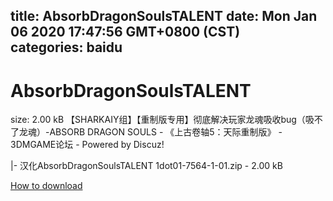 
title: AbsorbDragonSoulsTALENT
date: Mon Jan 06 2020 17:47:56 GMT+0800 (CST)    
categories: baidu
---

# AbsorbDragonSoulsTALENT
size: 2.00 kB
 【SHARKAIY组】【重制版专用】彻底解决玩家龙魂吸收bug（吸不了龙魂）-ABSORB DRAGON SOULS - 《上古卷轴5：天际重制版》 - 3DMGAME论坛 - Powered by Discuz!
 
|- 汉化AbsorbDragonSoulsTALENT 1dot01-7564-1-01.zip - 2.00 kB

[How to download](https://bpcam.bemobtrk.com/go/2ceec3aa-1ca2-46d6-b9ff-aaa5c184517c?jno=158)